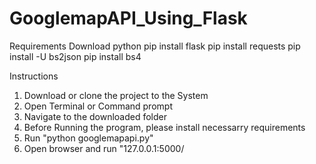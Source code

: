 # GooglemapAPI_Using_Flask
Requirements 
Download python
pip install flask
pip install requests
pip install -U bs2json
pip install bs4


Instructions
1. Download or clone the project to the System
2. Open Terminal or Command prompt
3. Navigate to the downloaded folder
4. Before Running the program, please install necessarry requirements 
5. Run "python googlemapapi.py"
6. Open browser and run "127.0.0.1:5000/
